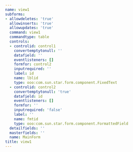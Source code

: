 ```yaml
---
name: view1
subforms:
- allowdeletes: 'true'
  allowinserts: 'true'
  allowupdates: 'true'
  command: view1
  commandtype: table
  controls:
  - controlid: control1
    convertemptytonull: ''
    datafield: ''
    eventlisteners: []
    formfor: control2
    inputrequired: ''
    label: id
    name: lblid
    type: ooo:com.sun.star.form.component.FixedText
  - controlid: control2
    convertemptytonull: 'true'
    datafield: id
    eventlisteners: []
    formfor: ''
    inputrequired: 'false'
    label: ''
    name: fmtid
    type: ooo:com.sun.star.form.component.FormattedField
  detailfields: ''
  masterfields: ''
  name: MainForm
title: view1
---
```

